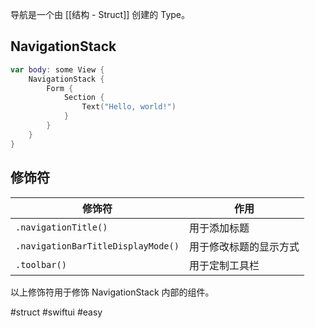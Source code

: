 导航是一个由 [[结构 - Struct]] 创建的 Type。

## NavigationStack

```swift
var body: some View {
    NavigationStack {
        Form {
            Section {
                Text("Hello, world!")
            }
        }
    }
}
```

## 修饰符

| 修饰符 | 作用 |
| ---- | ---- |
| `.navigationTitle()` | 用于添加标题 |
| `.navigationBarTitleDisplayMode()` | 用于修改标题的显示方式 |
| `.toolbar()` | 用于定制工具栏 |

以上修饰符用于修饰 NavigationStack 内部的组件。

#struct  #swiftui #easy 